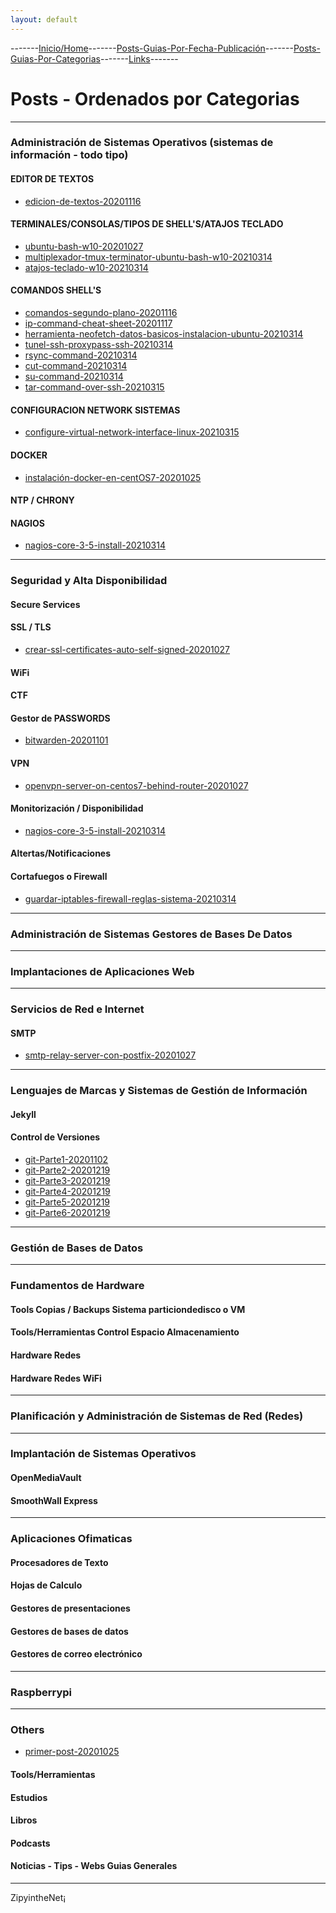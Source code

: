 ```yaml
---
layout: default
---
```

-------[Inicio/Home](./index.html)-------[Posts-Guias-Por-Fecha-Publicación](./posts.html)-------[Posts-Guias-Por-Categorias](./categorias.html)-------[Links](./links.html)-------
# Posts - Ordenados por Categorias

* * *

### Administración de Sistemas Operativos (sistemas de información - todo tipo)

#### EDITOR DE TEXTOS
* [ edicion-de-textos-20201116 ](./posts/edicion-de-textos-20201116.html)

#### TERMINALES/CONSOLAS/TIPOS DE SHELL'S/ATAJOS TECLADO
* [ ubuntu-bash-w10-20201027 ](./posts/ubuntu-bash-w10-20201027.html)
* [ multiplexador-tmux-terminator-ubuntu-bash-w10-20210314 ](./posts/multiplexador-tmux-terminator-ubuntu-bash-w10-20210314.html)
* [ atajos-teclado-w10-20210314 ](./posts/atajos-teclado-w10-20210314.html)

#### COMANDOS SHELL'S
* [ comandos-segundo-plano-20201116 ](./posts/comandos-segundo-plano-20201116.html)
* [ ip-command-cheat-sheet-20201117 ](./posts/ip-command-cheat-sheet-20201117.html)
* [ herramienta-neofetch-datos-basicos-instalacion-ubuntu-20210314 ](./posts/datos-basicos-instalacion-ubuntu-20210314.html)
* [ tunel-ssh-proxypass-ssh-20210314 ](./posts/tunel-ssh-proxypass-ssh-20210314.html)
* [ rsync-command-20210314 ](./posts/rsync-command-20210314.html)
* [ cut-command-20210314 ](./posts/cut-command-20210314.html)
* [ su-command-20210314 ](./posts/su-command-20210314.html)
* [ tar-command-over-ssh-20210315 ](./posts/tar-command-over-ssh-20210315.html)

#### CONFIGURACION NETWORK SISTEMAS
* [ configure-virtual-network-interface-linux-20210315 ](./posts/configure-virtual-network-interface-linux-20210315.html)

#### DOCKER
* [ instalación-docker-en-centOS7-20201025 ](./posts/instalación-docker-en-centOS7-20201025.html)

#### NTP / CHRONY

#### NAGIOS
* [ nagios-core-3-5-install-20210314 ](./posts/nagios-core-3-5-install-20210314.html)

* * *

### Seguridad y Alta Disponibilidad
#### Secure Services
#### SSL / TLS
* [ crear-ssl-certificates-auto-self-signed-20201027 ](./posts/crear-ssl-certificates-auto-self-signed-20201027.html)

#### WiFi
#### CTF
#### Gestor de PASSWORDS
* [ bitwarden-20201101 ](./posts/bitwarden-20201101.html)

#### VPN
* [ openvpn-server-on-centos7-behind-router-20201027 ](./posts/openvpn-server-on-centos7-behind-router-20201027.md)

#### Monitorización / Disponibilidad
* [ nagios-core-3-5-install-20210314 ](./posts/nagios-core-3-5-install-20210314.html)

#### Altertas/Notificaciones
#### Cortafuegos o Firewall
* [ guardar-iptables-firewall-reglas-sistema-20210314 ](./posts/guardar-iptables-firewall-reglas-sistema-20210314.html)

* * *

### Administración de Sistemas Gestores de Bases De Datos

* * *

### Implantaciones de Aplicaciones Web

* * *

### Servicios de Red e Internet
#### SMTP
* [ smtp-relay-server-con-postfix-20201027 ](./posts/smtp-relay-server-con-postfix-20201027.md)

* * *

### Lenguajes de Marcas y Sistemas de Gestión de Información
#### Jekyll
#### Control de Versiones
* [ git-Parte1-20201102 ](./posts/git-20201102.html)
* [ git-Parte2-20201219 ](./posts/git2-20201219.html)
* [ git-Parte3-20201219 ](./posts/git3-20201219.html)
* [ git-Parte4-20201219 ](./posts/git4-20201219.html)
* [ git-Parte5-20201219 ](./posts/git5-20201219.html)
* [ git-Parte6-20201219 ](./posts/git6-20201219.html)

* * *

### Gestión de Bases de Datos

* * *

### Fundamentos de Hardware
#### Tools Copias / Backups Sistema particiondedisco o VM
#### Tools/Herramientas Control Espacio Almacenamiento
#### Hardware Redes
#### Hardware Redes WiFi

* * *

### Planificación y Administración de Sistemas de Red (Redes)

* * *

### Implantación de Sistemas Operativos
#### OpenMediaVault
#### SmoothWall Express

* * *

### Aplicaciones Ofimaticas
#### Procesadores de Texto
#### Hojas de Calculo
#### Gestores de presentaciones
#### Gestores de bases de datos
#### Gestores de correo electrónico

* * *

### Raspberrypi

* * *

### Others
* [ primer-post-20201025 ](./posts/primer-post-20201025.html)

#### Tools/Herramientas
#### Estudios
#### Libros
#### Podcasts
#### Noticias - Tips - Webs Guias Generales



-----------------------------------------------------------------------------

ZipyintheNet¡
